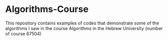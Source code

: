 # Algorithms-Course
This repository contains examples of codes that demonstrate some of the algorithms I saw in the course Algorithms in the Hebrew University (number of course 67504)
